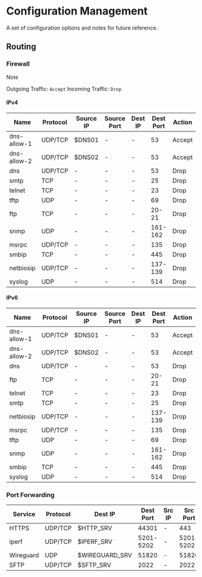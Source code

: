 # Configuration Management
A set of configuration options and notes for future reference.

## Routing

### Firewall

> [!NOTE]
> Outgoing Traffic: `Accept`
> Incoming Traffic: `Drop`

#### IPv4
| Name        | Protocol | Source IP | Source Port | Dest IP | Dest Port | Action |
| ----------- | -------- | --------- | ----------- | ------- | --------- | ------ |
| dns-allow-1 | UDP/TCP  | $DNS01    | -           | -       | 53        | Accept |
| dns-allow-2 | UDP/TCP  | $DNS02    | -           | -       | 53        | Accept |
| dns         | UDP/TCP  | -         | -           | -       | 53        | Drop   |
| smtp        | TCP      | -         | -           | -       | 25        | Drop   |
| telnet      | TCP      | -         | -           | -       | 23        | Drop   |
| tftp        | UDP      | -         | -           | -       | 69        | Drop   |
| ftp         | TCP      | -         | -           | -       | 20-21     | Drop   |
| snmp        | UDP      | -         | -           | -       | 161-162   | Drop   |
| msrpc       | UDP/TCP  | -         | -           | -       | 135       | Drop   |
| smbip       | TCP      | -         | -           | -       | 445       | Drop   |
| netbiosip   | UDP/TCP  | -         | -           | -       | 137-139   | Drop   |
| syslog      | UDP      | -         | -           | -       | 514       | Drop   |

#### IPv6
| Name        | Protocol | Source IP | Source Port | Dest IP | Dest Port | Action |
| ----------- | -------- | --------- | ----------- | ------- | --------- | ------ |
| dns-allow-1 | UDP/TCP  | $DNS01    | -           | -       | 53        | Accept |
| dns-allow-2 | UDP/TCP  | $DNS02    | -           | -       | 53        | Accept |
| dns         | UDP/TCP  | -         | -           | -       | 53        | Drop   |
| ftp         | TCP      | -         | -           | -       | 20-21     | Drop   |
| telnet      | TCP      | -         | -           | -       | 23        | Drop   |
| smtp        | TCP      | -         | -           | -       | 25        | Drop   |
| netbiosip   | UDP/TCP  | -         | -           | -       | 137-139   | Drop   |
| msrpc       | UDP/TCP  | -         | -           | -       | 135       | Drop   |
| tftp        | UDP      | -         | -           | -       | 69        | Drop   |
| snmp        | UDP      | -         | -           | -       | 161-162   | Drop   |
| smbip       | TCP      | -         | -           | -       | 445       | Drop   |
| syslog      | UDP      | -         | -           | -       | 514       | Drop   |

### Port Forwarding

| Service   | Protocol | Dest IP        | Dest Port | Src IP | Src Port  |
| --------- | -------- | -------------- | --------- | ------ | --------- |
| HTTPS     | UDP/TCP  | $HTTP_SRV      | 44301     | -      | 443       |
| iperf     | UDP/TCP  | $IPERF_SRV     | 5201-5202 | -      | 5201-5202 |
| Wireguard | UDP      | $WIREGUARD_SRV | 51820     | -      | 51820     |
| SFTP      | UDP/TCP  | $SFTP_SRV      | 2022      | -      | 2022      |
